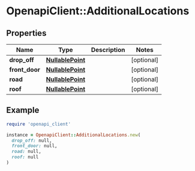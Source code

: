 # OpenapiClient::AdditionalLocations

## Properties

| Name | Type | Description | Notes |
| ---- | ---- | ----------- | ----- |
| **drop_off** | [**NullablePoint**](NullablePoint.md) |  | [optional] |
| **front_door** | [**NullablePoint**](NullablePoint.md) |  | [optional] |
| **road** | [**NullablePoint**](NullablePoint.md) |  | [optional] |
| **roof** | [**NullablePoint**](NullablePoint.md) |  | [optional] |

## Example

```ruby
require 'openapi_client'

instance = OpenapiClient::AdditionalLocations.new(
  drop_off: null,
  front_door: null,
  road: null,
  roof: null
)
```

